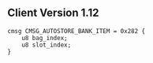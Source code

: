 ## Client Version 1.12

```rust,ignore
cmsg CMSG_AUTOSTORE_BANK_ITEM = 0x282 {
    u8 bag_index;    
    u8 slot_index;    
}

```
